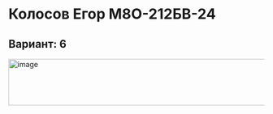 # Колосов Егор М8О-212БВ-24
## Вариант: 6
<img width="1047" height="92" alt="image" src="https://github.com/user-attachments/assets/9bc63085-b91b-4f6f-b93d-1f9f490894ff" />
